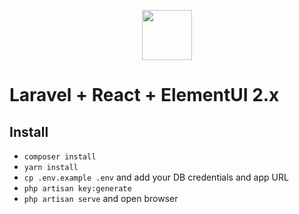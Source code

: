 <p align="center"> 
<img height="80" src="https://laravel.com/img/logomark.min.svg">
</p>

# Laravel + React + ElementUI 2.x

## Install

- `composer install`
- `yarn install`
- `cp .env.example .env` and add your DB credentials and app URL
- `php artisan key:generate`
- `php artisan serve` and open browser
